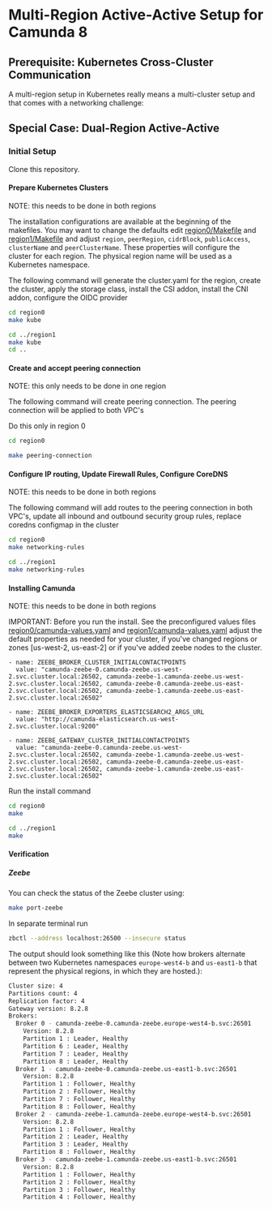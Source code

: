 # Multi-Region Active-Active Setup for Camunda 8

## Prerequisite: Kubernetes Cross-Cluster Communication

A multi-region setup in Kubernetes really means a multi-cluster setup and that comes with a networking challenge:

## Special Case: Dual-Region Active-Active

### Initial Setup

Clone this repository.

#### Prepare Kubernetes Clusters
NOTE: this needs to be done in both regions

The installation configurations are available at the beginning of the makefiles. You may want to change the defaults edit [region0/Makefile](region0/Makefile) and [region1/Makefile](region1/Makefile)
and adjust `region`, `peerRegion`, `cidrBlock`, `publicAccess`, `clusterName` and `peerClusterName`.
These properties will configure the cluster for each region.
The physical region name will be used as a Kubernetes namespace.

The following command will generate the cluster.yaml for the region, create the cluster, apply the storage class, install the CSI addon, install the CNI addon, configure the OIDC provider

```sh
cd region0
make kube

cd ../region1
make kube
cd ..
```

#### Create and accept peering connection
NOTE: this only needs to be done in one region

The following command will create peering connection. The peering connection will be applied to both VPC's

Do this only in region 0

```sh
cd region0

make peering-connection
```

#### Configure IP routing, Update Firewall Rules, Configure CoreDNS
NOTE: this needs to be done in both regions

The following command will add routes to the peering connection in both VPC's, update all inbound and outbound security group rules, replace coredns configmap in the cluster

```sh
cd region0
make networking-rules

cd ../region1
make networking-rules
````

#### Installing Camunda
NOTE: this needs to be done in both regions

IMPORTANT: Before you run the install. See the preconfigured values files [region0/camunda-values.yaml](region0/camunda-values.yaml) and [region1/camunda-values.yaml](region1/camunda-values.yaml) adjust the default properties as needed for your cluster, if you've changed regions or zones [us-west-2, us-east-2] or if you've added zeebe nodes to the cluster.

```
- name: ZEEBE_BROKER_CLUSTER_INITIALCONTACTPOINTS
  value: "camunda-zeebe-0.camunda-zeebe.us-west-2.svc.cluster.local:26502, camunda-zeebe-1.camunda-zeebe.us-west-2.svc.cluster.local:26502, camunda-zeebe-0.camunda-zeebe.us-east-2.svc.cluster.local:26502, camunda-zeebe-1.camunda-zeebe.us-east-2.svc.cluster.local:26502"

- name: ZEEBE_BROKER_EXPORTERS_ELASTICSEARCH2_ARGS_URL
  value: "http://camunda-elasticsearch.us-west-2.svc.cluster.local:9200"

- name: ZEEBE_GATEWAY_CLUSTER_INITIALCONTACTPOINTS
  value: "camunda-zeebe-0.camunda-zeebe.us-west-2.svc.cluster.local:26502, camunda-zeebe-1.camunda-zeebe.us-west-2.svc.cluster.local:26502, camunda-zeebe-0.camunda-zeebe.us-east-2.svc.cluster.local:26502, camunda-zeebe-1.camunda-zeebe.us-east-2.svc.cluster.local:26502"

```
Run the install command

```sh
cd region0
make

cd ../region1
make
```

#### Verification

##### Zeebe

You can check the status of the Zeebe cluster using:

```sh
make port-zeebe
```
In separate terminal run
```sh
zbctl --address localhost:26500 --insecure status
```

The output should look something like this
(Note how brokers alternate between two Kubernetes namespaces
`europe-west4-b` and `us-east1-b` that represent the physical regions,
in which they are hosted.):

```sh
Cluster size: 4
Partitions count: 4
Replication factor: 4
Gateway version: 8.2.8
Brokers:
  Broker 0 - camunda-zeebe-0.camunda-zeebe.europe-west4-b.svc:26501
    Version: 8.2.8
    Partition 1 : Leader, Healthy
    Partition 6 : Leader, Healthy
    Partition 7 : Leader, Healthy
    Partition 8 : Leader, Healthy
  Broker 1 - camunda-zeebe-0.camunda-zeebe.us-east1-b.svc:26501
    Version: 8.2.8
    Partition 1 : Follower, Healthy
    Partition 2 : Follower, Healthy
    Partition 7 : Follower, Healthy
    Partition 8 : Follower, Healthy
  Broker 2 - camunda-zeebe-1.camunda-zeebe.europe-west4-b.svc:26501
    Version: 8.2.8
    Partition 1 : Follower, Healthy
    Partition 2 : Leader, Healthy
    Partition 3 : Leader, Healthy
    Partition 8 : Follower, Healthy
  Broker 3 - camunda-zeebe-1.camunda-zeebe.us-east1-b.svc:26501
    Version: 8.2.8
    Partition 1 : Follower, Healthy
    Partition 2 : Follower, Healthy
    Partition 3 : Follower, Healthy
    Partition 4 : Follower, Healthy
```
